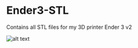 # Ender3-STL
Contains all STL files for my 3D printer Ender 3 v2

![alt text](https://user-images.githubusercontent.com/78731601/145031783-1d1bb674-3e5c-4441-94ac-b82a8781c4ff.jpg "Creality Ender 3")
